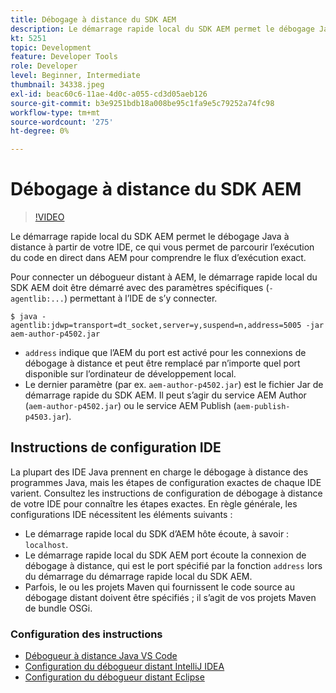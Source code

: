 ```yaml
---
title: Débogage à distance du SDK AEM
description: Le démarrage rapide local du SDK AEM permet le débogage Java à distance à partir de votre IDE, ce qui vous permet de parcourir l’exécution du code en direct dans AEM pour comprendre le flux d’exécution exact.
kt: 5251
topic: Development
feature: Developer Tools
role: Developer
level: Beginner, Intermediate
thumbnail: 34338.jpeg
exl-id: beac60c6-11ae-4d0c-a055-cd3d05aeb126
source-git-commit: b3e9251bdb18a008be95c1fa9e5c79252a74fc98
workflow-type: tm+mt
source-wordcount: '275'
ht-degree: 0%

---
```


# Débogage à distance du SDK AEM

>[!VIDEO](https://video.tv.adobe.com/v/34338?quality=12&learn=on)

Le démarrage rapide local du SDK AEM permet le débogage Java à distance à partir de votre IDE, ce qui vous permet de parcourir l’exécution du code en direct dans AEM pour comprendre le flux d’exécution exact.

Pour connecter un débogueur distant à AEM, le démarrage rapide local du SDK AEM doit être démarré avec des paramètres spécifiques (`-agentlib:...`) permettant à l’IDE de s’y connecter.

```
$ java -agentlib:jdwp=transport=dt_socket,server=y,suspend=n,address=5005 -jar aem-author-p4502.jar   
```

+ `address` indique que l’AEM du port est activé pour les connexions de débogage à distance et peut être remplacé par n’importe quel port disponible sur l’ordinateur de développement local.
+ Le dernier paramètre (par ex. `aem-author-p4502.jar`) est le fichier Jar de démarrage rapide du SDK AEM. Il peut s’agir du service AEM Author (`aem-author-p4502.jar`) ou le service AEM Publish (`aem-publish-p4503.jar`).

## Instructions de configuration IDE

La plupart des IDE Java prennent en charge le débogage à distance des programmes Java, mais les étapes de configuration exactes de chaque IDE varient. Consultez les instructions de configuration de débogage à distance de votre IDE pour connaître les étapes exactes. En règle générale, les configurations IDE nécessitent les éléments suivants :

+ Le démarrage rapide local du SDK d’AEM hôte écoute, à savoir : `localhost`.
+ Le démarrage rapide local du SDK AEM port écoute la connexion de débogage à distance, qui est le port spécifié par la fonction `address` lors du démarrage du démarrage rapide local du SDK AEM.
+ Parfois, le ou les projets Maven qui fournissent le code source au débogage distant doivent être spécifiés ; il s’agit de vos projets Maven de bundle OSGi.

### Configuration des instructions

+ [Débogueur à distance Java VS Code](https://code.visualstudio.com/docs/java/java-debugging)
+ [Configuration du débogueur distant IntelliJ IDEA](https://www.jetbrains.com/help/idea/tutorial-remote-debug.html)
+ [Configuration du débogueur distant Eclipse](https://javapapers.com/core-java/java-remote-debug-with-eclipse/)
